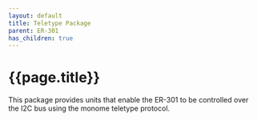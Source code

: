 ```yaml
---
layout: default
title: Teletype Package
parent: ER-301
has_children: true
---
```


# {{page.title}}

This package provides units that enable the ER-301 to be controlled over the I2C bus using the monome teletype protocol.

